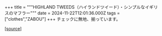 +++
title = """HIGHLAND TWEEDS（ハイランドツイード）・シンプルなイギリスのマフラー"""
date = 2024-11-22T12:01:36.000Z
tags = ["clothes","ZABOU"]
+++
チェックに無地、揃っています。

[[source]](https://zabou.org/2024/11/22/312914/)

